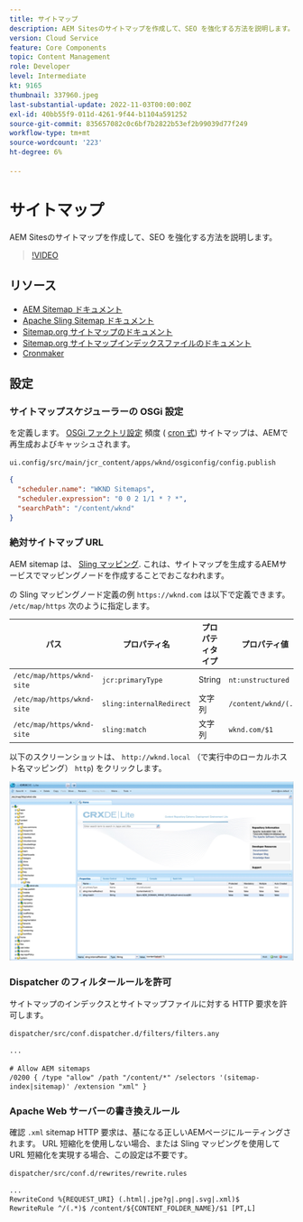 ```yaml
---
title: サイトマップ
description: AEM Sitesのサイトマップを作成して、SEO を強化する方法を説明します。
version: Cloud Service
feature: Core Components
topic: Content Management
role: Developer
level: Intermediate
kt: 9165
thumbnail: 337960.jpeg
last-substantial-update: 2022-11-03T00:00:00Z
exl-id: 40bb55f9-011d-4261-9f44-b1104a591252
source-git-commit: 835657082c0c6bf7b2822b53ef2b99039d77f249
workflow-type: tm+mt
source-wordcount: '223'
ht-degree: 6%

---
```


# サイトマップ

AEM Sitesのサイトマップを作成して、SEO を強化する方法を説明します。

>[!VIDEO](https://video.tv.adobe.com/v/337960/?quality=12&learn=on)

## リソース

+ [AEM Sitemap ドキュメント](https://experienceleague.adobe.com/docs/experience-manager-cloud-service/overview/seo-and-url-management.html?lang=en#building-an-xml-sitemap-on-aem)
+ [Apache Sling Sitemap ドキュメント](https://github.com/apache/sling-org-apache-sling-sitemap#readme)
+ [Sitemap.org サイトマップのドキュメント](https://www.sitemaps.org/protocol.html)
+ [Sitemap.org サイトマップインデックスファイルのドキュメント](https://www.sitemaps.org/protocol.html#index)
+ [Cronmaker](http://www.cronmaker.com/)

## 設定

### サイトマップスケジューラーの OSGi 設定

を定義します。 [OSGi ファクトリ設定](http://localhost:4502/system/console/configMgr/org.apache.sling.sitemap.impl.SitemapScheduler) 頻度 ( [cron 式](http://www.cronmaker.com)) サイトマップは、AEMで再生成およびキャッシュされます。

`ui.config/src/main/jcr_content/apps/wknd/osgiconfig/config.publish`

```json
{
  "scheduler.name": "WKND Sitemaps",
  "scheduler.expression": "0 0 2 1/1 * ? *",
  "searchPath": "/content/wknd"
}
```

### 絶対サイトマップ URL

AEM sitemap は、 [Sling マッピング](https://sling.apache.org/documentation/the-sling-engine/mappings-for-resource-resolution.html). これは、サイトマップを生成するAEMサービスでマッピングノードを作成することでおこなわれます。

の Sling マッピングノード定義の例 `https://wknd.com` は以下で定義できます。 `/etc/map/https` 次のように指定します。

| パス  | プロパティ名 | プロパティタイプ | プロパティ値 |
|------|----------|---------------|-------|
| `/etc/map/https/wknd-site` | `jcr:primaryType` | String | `nt:unstructured` |
| `/etc/map/https/wknd-site` | `sling:internalRedirect` | 文字列 | `/content/wknd/(.*)` |
| `/etc/map/https/wknd-site` | `sling:match` | 文字列 | `wknd.com/$1` |

以下のスクリーンショットは、 `http://wknd.local` （で実行中のローカルホスト名マッピング） `http`) をクリックします。

![サイトマップの絶対 URL 設定](../assets/sitemaps/sitemaps-absolute-urls.jpg)


### Dispatcher のフィルタールールを許可

サイトマップのインデックスとサイトマップファイルに対する HTTP 要求を許可します。

`dispatcher/src/conf.dispatcher.d/filters/filters.any`

```
...

# Allow AEM sitemaps
/0200 { /type "allow" /path "/content/*" /selectors '(sitemap-index|sitemap)' /extension "xml" }
```

### Apache Web サーバーの書き換えルール

確認 `.xml` sitemap HTTP 要求は、基になる正しいAEMページにルーティングされます。 URL 短縮化を使用しない場合、または Sling マッピングを使用して URL 短縮化を実現する場合、この設定は不要です。

`dispatcher/src/conf.d/rewrites/rewrite.rules`

```
...
RewriteCond %{REQUEST_URI} (.html|.jpe?g|.png|.svg|.xml)$
RewriteRule ^/(.*)$ /content/${CONTENT_FOLDER_NAME}/$1 [PT,L]
```
